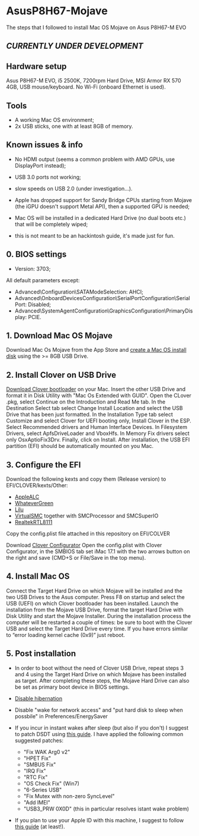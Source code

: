 # AsusP8H67-Mojave
The steps that I followed to install Mac OS Mojave on Asus P8H67-M EVO

## **_CURRENTLY UNDER DEVELOPMENT_**


## Hardware setup
Asus P8H67-M EVO, i5 2500K, 7200rpm Hard Drive, MSI Armor RX 570 4GB, USB mouse/keyboard. No Wi-Fi (onboard Ethernet is used).

## Tools
- A working Mac OS environment;
- 2x USB sticks, one with at least 8GB of memory.

## Known issues & info
- No HDMI output (seems a common problem with AMD GPUs, use DisplayPort instead);
- USB 3.0 ports not working;
- slow speeds on USB 2.0 (under investigation...).

- Apple has dropped support for Sandy Bridge CPUs starting from Mojave (the iGPU doesn't support Metal API), then a supported GPU is needed;
- Mac OS will be installed in a dedicated Hard Drive (no dual boots etc.) that will be completely wiped;
- this is not meant to be an hackintosh guide, it's made just for fun.

## 0. BIOS settings

- Version: 3703;
 
 All default parameters except:
 
 - Advanced\Configuration\SATAModeSelection: AHCI;
 - Advanced\OnboardDevicesConfiguration\SerialPortConfiguration\SerialPort: Disabled;
 - Advanced\SystemAgentConfiguration\GraphicsConfiguration\PrimaryDisplay: PCIE.
 
## 1. Download Mac OS Mojave

Download Mac Os Mojave from the App Store and [create a Mac OS install disk](https://support.apple.com/hr-hr/HT201372) using the >= 8GB USB Drive.

## 2. Install Clover on USB Drive

[Download Clover bootloader](https://sourceforge.net/projects/cloverefiboot/) on your Mac. Insert the other USB Drive and format it in Disk Utility with "Mac Os Extended with GUID".
Open the CLover .pkg, select Continue on the Introduction and Read Me tab. In the Destination Select tab select Change Install Location and select the USB Drive that has been just formatted. In the Installation Type tab select Customize and select Clover for UEFI booting only, Install Clover in the ESP. Select Recommended drivers and Human Interface Devices. In Filesystem Drivers, select ApfsDriveLoader and VboxHfs. In Memory Fix drivers select only OsxAptioFix3Drv. Finally, click on Install.
After installation, the USB EFI partition (EFI) should be automatically mounted on you Mac.

## 3. Configure the EFI

Download the following kexts and copy them (Release version) to EFI/CLOVER/kexts/Other:
- [AppleALC](https://github.com/acidanthera/applealc/releases)
- [WhateverGreen](https://github.com/acidanthera/WhateverGreen/releases)
- [Lilu](https://github.com/acidanthera/lilu/releases)
- [VirtualSMC](https://github.com/acidanthera/VirtualSMC/releases) together with SMCProcessor and SMCSuperIO
- [RealtekRTL8111](https://github.com/Mieze/RTL8111_driver_for_OS_X)

Copy the config.plist file attached in this repository on EFI/COLVER

Download [Clover Configurator](https://mackie100projects.altervista.org/download-clover-configurator/)
Open the config.plist with Clover Configurator, in the SMBIOS tab set iMac 17.1 with the two arrows button on the right and save (CMD+S or File/Save in the top menu).

## 4. Install Mac OS

Connect the Target Hard Drive on which Mojave will be installed and the two USB Drives to the Asus computer. Press F8 on startup and select the USB (UEFI) on which Clover bootloader has been installed. Launch the installation from the Mojave USB Drive, format the target Hard Drive with Disk Utility and start the Mojave Installer. During the installation process the computer will be restarted a couple of times: be sure to boot with the Clover USB and select the Target Hard Drive every time. If you have errors similar to  “error loading kernel cache (0x9)” just reboot.

## 5. Post installation

- In order to boot without the need of Clover USB Drive, repeat steps 3 and 4 using the Target Hard Drive on which Mojave has been installed as target. After completing these steps, the Mojave Hard Drive can also be set as primary boot device in BIOS settings.

- [Disable hibernation](https://osxlatitude.com/forums/topic/9966-how-do-i-disable-hibernation-for-sleep/
)
- Disable "wake for network access" and "put hard disk to sleep when possbile" in Preferences/EnergySaver

- If you incur in instant wakes after sleep (but also if you don't) I suggest to patch DSDT using [this guide](https://www.tonymacx86.com/threads/guide-patching-laptop-dsdt-ssdts.152573/).
I have applied the following common suggested patches:
  - "Fix WAK Arg0 v2"
  - "HPET Fix"
  - "SMBUS Fix"
  - "IRQ Fix"
  - "RTC Fix"
  - "OS Check Fix" (Win7)
  - "6-Series USB"
  - "Fix Mutex with non-zero SyncLevel"
  - "Add IMEI"
  - "USB3_PRW 0X0D" (this in particular resolves istant wake problem)

- If you plan to use your Apple ID with this machine, I suggest to follow [this guide](https://www.tonymacx86.com/threads/an-idiots-guide-to-imessage.196827/) (at least!).



